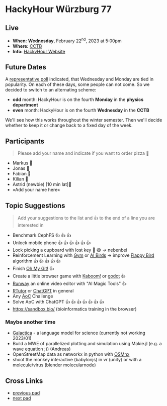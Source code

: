 # HackyHour Würzburg 77

## Live
 - **When:** **Wednesday**, February 22<sup>nd</sup>, 2023 at 5:00pm
 - **Where:** <!-- Physics Department - Seminar Room SE2 in [building P1](https://wueaddress.uni-wuerzburg.de/search/map/3612). --> [CCTB](https://www.google.de/maps/place/Zentrum+f%C3%BCr+Computergest%C3%BCtzte+und+Theoretische+Biologie+(CCTB),+Universit%C3%A4t+W%C3%BCrzburg/@49.7850748,9.9720102,18z/data=!3m1!4b1!4m5!3m4!1s0x47a28fc802e5e8d9:0x6b62d2cbd2e6f094!8m2!3d49.7849749!4d9.9729537)
 - **Info:** [HackyHour Website](http://hackyhour.github.io/Wuerzburg/)

## Future Dates

A [representative poll](https://terminplaner4.dfn.de/u3fGuiEUz9RAj2fL) indicated, that Wednesday and Monday are tied in popularity. On each of these days, some people can not come. So we decided to switch to an alternating scheme:
- **odd** month: HackyHour is on the fourth **Monday** in the **physics department**
- **even** month: HackyHour is on the fourth **Wednesday** in the **CCTB**

We'll see how this works throughout the winter semester. Then we'll decide whether to keep it or change back to a fixed day of the week.

## Participants
> Please add your name and indicate if you want to order pizza :pizza:
 - Markus :pizza:
 - Jonas :pizza:
 - Fabian :pizza:
 - Kilian :pizza:
 - Astrid (newbie) [10 min lat]:pizza:
 - »Add your name here«
 
## Topic Suggestions
> Add your suggestions to the list and :+1: to the end of a line you are interested in

 - Benchmark CephFS :+1: :+1: :+1:
 - Unlock mobile phone :+1: :+1: :+1: :+1: :+1: :+1:
 - Lock picking a cupboard with lost key :closed_lock_with_key: :sweat_smile: → nebenbei
 - Reinforcement Learning with [Gym](https://www.gymlibrary.dev/)  or [AI Birds](http://aibirds.org/) → improve [Flappy Bird](https://github.com/Talendar/flappy-bird-gym) algorithm :+1: :+1: :+1: :+1: :+1:
 - Finish [Oh My Git!](https://ohmygit.org/) :+1:
 - Create a little browser game with [Kaboom!](https://kaboomjs.com/) or [godot](https://godotengine.org/) :+1:
 - [Runway](https://runwayml.com/) an online video editor with "AI Magic Tools" :+1:
 - [RTutor](http://rtutor.ai/) or [ChatGPT](https://chat.openai.com/) in general
 - Any [AoC](https://adventofcode.com/) Challenge
 - Solve AoC with ChatGPT :+1: :+1: :+1: :+1: :+1: :+1: :+1:
 - https://sandbox.bio/ (bioinformatics training in the browser)

### Maybe another time
 - [Galactica](https://galactica.org/) - a language model for science (currently not working 2023/01)
 - Build a MWE of parallelized plotting and simulation using Makie.jl (e.g. a wave equation ;)) (Andreas)
 - OpenStreetMap data as networkx in python with [OSMnx](https://osmnx.readthedocs.io/en/stable/)
 - shoot the monkey interactive (babylonjs) in vr (unity) or with a molecule/virus (blender molecularnode) 

## Cross Links
 - [previous pad](https://hackmd.io/mF8shxAXQ6iYDY-0yy6AOQ)
 - [next pad](https://hackmd.io/rJAh04YxQ-mlt7qDxbds2A)
